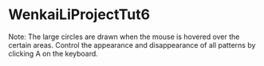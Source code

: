 # WenkaiLiProjectTut6
Note: The large circles are drawn when the mouse is hovered over the certain areas.
Control the appearance and disappearance of all patterns by clicking A on the keyboard.
